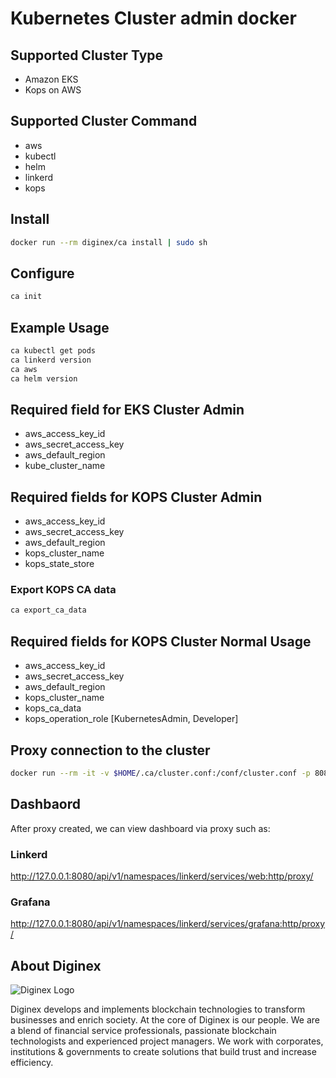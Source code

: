 # Kubernetes Cluster admin docker

## Supported Cluster Type

* Amazon EKS
* Kops on AWS

## Supported Cluster Command

* aws
* kubectl
* helm
* linkerd
* kops

## Install

```sh
docker run --rm diginex/ca install | sudo sh
```

## Configure

```sh
ca init
```

## Example Usage

```sh
ca kubectl get pods
ca linkerd version
ca aws
ca helm version
```

## Required field for EKS Cluster Admin

* aws_access_key_id
* aws_secret_access_key
* aws_default_region
* kube_cluster_name

## Required fields for KOPS Cluster Admin

* aws_access_key_id
* aws_secret_access_key
* aws_default_region
* kops_cluster_name
* kops_state_store

### Export KOPS CA data

```sh
ca export_ca_data
```

## Required fields for KOPS Cluster Normal Usage

* aws_access_key_id
* aws_secret_access_key
* aws_default_region
* kops_cluster_name
* kops_ca_data
* kops_operation_role [KubernetesAdmin, Developer]

## Proxy connection to the cluster

```sh
docker run --rm -it -v $HOME/.ca/cluster.conf:/conf/cluster.conf -p 8080:8080 diginex/ca kubectl proxy --address 0.0.0.0 --accept-hosts '.*' --port 8080
```

## Dashbaord

After proxy created, we can view dashboard via proxy such as:

### Linkerd

<http://127.0.0.1:8080/api/v1/namespaces/linkerd/services/web:http/proxy/>

### Grafana

<http://127.0.0.1:8080/api/v1/namespaces/linkerd/services/grafana:http/proxy/>

## About Diginex

![Diginex Logo](https://www.diginex.com/wp-content/uploads/2018/09/diginex_chain_logo_-01-copy.png)

Diginex develops and implements blockchain technologies to transform businesses and enrich society. At the core of Diginex is our people. We are a blend of financial service professionals, passionate blockchain technologists and experienced project managers. We work with corporates, institutions & governments to create solutions that build trust and increase efficiency.